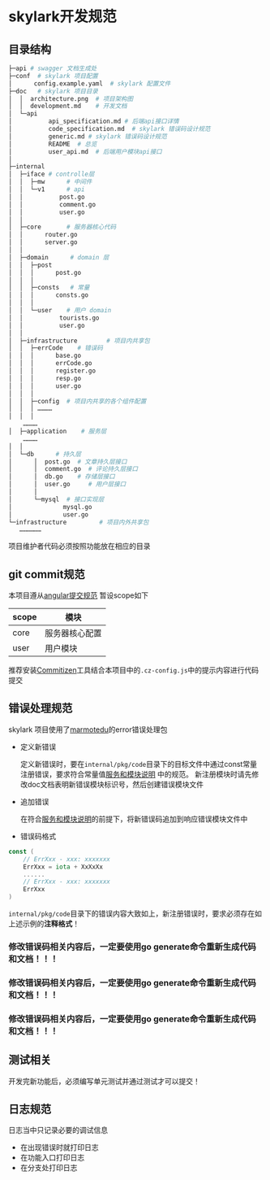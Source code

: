 # skylark开发规范
## 目录结构
```bash
├─api # swagger 文档生成处
├─conf  # skylark 项目配置
│      config.example.yaml  # skylark 配置文件
├─doc   # skylark 项目目录
│  │  architecture.png  # 项目架构图
│  │  development.md    # 开发文档
│  └─api
│          api_specification.md # 后端api接口详情
│          code_specification.md  # skylark 错误码设计规范
│          generic.md # skylark 错误码设计规范
│          README  # 总览
│          user_api.md  # 后端用户模块api接口
│
├─internal
│  ├─iface # controlle层
│  │  ├─mw      # 中间件
│  │  └─v1      # api
│  │          post.go
│  │          comment.go
│  │          user.go
│  │
│  ├─core       # 服务器核心代码
│  │      router.go
│  │      server.go
│  │
│  ├─domain      # domain 层
│  │  ├─post
│  │  │      post.go
│  │  │
│  │  ├─consts   # 常量
│  │  │      consts.go
│  │  │
│  │  └─user    # 用户 domain
│  │          tourists.go
│  │          user.go
│  │
│  ├─infrastructure        # 项目内共享包
│  │  ├─errCode    # 错误码
│  │  │      base.go
│  │  │      errCode.go
│  │  │      register.go
│  │  │      resp.go
│  │  │      user.go
│  │  │
│  │  ├─config  # 项目内共享的各个组件配置
│  │  │ …………
│  │  │
    …………
│  ├─application    # 服务层
    …………
│  │
│  └─db      # 持久层
│      │  post.go  # 文章持久层接口
│      │  comment.go  # 评论持久层接口
│      │  db.go    # 存储层接口
│      │  user.go     # 用户层接口
│      │
│      └─mysql  # 接口实现层
│              mysql.go
│              user.go
└─infrastructure         # 项目内外共享包
   ………………
```
项目维护者代码必须按照功能放在相应的目录

## git commit规范
本项目遵从[angular提交规范](https://docs.google.com/document/d/1QrDFcIiPjSLDn3EL15IJygNPiHORgU1_OOAqWjiDU5Y/edit#heading=h.greljkmo14y0)
暂设scope如下
    
| scope     | 模块      |
|-----------|---------|
| core      | 服务器核心配置 |
| user      | 用户模块    |

推荐安装[Commitizen](https://github.com/commitizen/cz-cli)工具结合本项目中的`.cz-config.js`中的提示内容进行代码提交

## 错误处理规范
skylark 项目使用了[marmotedu](https://github.com/marmotedu/errors)的error错误处理包
- 定义新错误

    定义新错误时，要在`internal/pkg/code`目录下的目标文件中通过const常量注册错误，要求符合常量值[服务和模块说明](./api/code_specification.md) 中的规范。
    新注册模块时请先修改doc文档表明新错误模块标识号，然后创建错误模块文件
- 追加错误

    在符合[服务和模块说明](./api/code_specification.md)的前提下，将新错误码追加到响应错误模块文件中
- 错误码格式
```go
const ( 
    // ErrXxx - xxx: xxxxxxx
    ErrXxx = iota + XxXxXx
    ......
    // ErrXxx - xxx: xxxxxxx
    ErrXxx
)
```
`internal/pkg/code`目录下的错误内容大致如上，新注册错误时，要求必须存在如上述示例的**注释格式**！


### 修改错误码相关内容后，一定要使用go generate命令重新生成代码和文档！！！
### 修改错误码相关内容后，一定要使用go generate命令重新生成代码和文档！！！
### 修改错误码相关内容后，一定要使用go generate命令重新生成代码和文档！！！

## 测试相关
开发完新功能后，必须编写单元测试并通过测试才可以提交！
## 日志规范
日志当中只记录必要的调试信息
- 在出现错误时就打印日志
- 在功能入口打印日志
- 在分支处打印日志